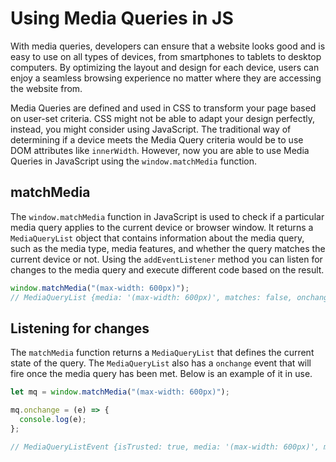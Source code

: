# Using Media Queries in JS

With media queries, developers can ensure that a website looks good and is easy to use on all types of devices, from smartphones to tablets to desktop computers. By optimizing the layout and design for each device, users can enjoy a seamless browsing experience no matter where they are accessing the website from.

Media Queries are defined and used in CSS to transform your page based on user-set criteria. CSS might not be able to adapt your design perfectly, instead, you might consider using JavaScript. The traditional way of determining if a device meets the Media Query criteria would be to use DOM attributes like `innerWidth`. However, now you are able to use Media Queries in JavaScript using the `window.matchMedia` function.

## matchMedia

The `window.matchMedia` function in JavaScript is used to check if a particular media query applies to the current device or browser window. It returns a `MediaQueryList` object that contains information about the media query, such as the media type, media features, and whether the query matches the current device or not. Using the `addEventListener` method you can listen for changes to the media query and execute different code based on the result.

```javascript
window.matchMedia("(max-width: 600px)");
// MediaQueryList {media: '(max-width: 600px)', matches: false, onchange: null}
```

## Listening for changes

The `matchMedia` function returns a `MediaQueryList` that defines the current state of the query. The `MediaQueryList` also has a `onchange` event that will fire once the media query has been met. Below is an example of it in use.

```javascript
let mq = window.matchMedia("(max-width: 600px)");

mq.onchange = (e) => {
  console.log(e);
};

// MediaQueryListEvent {isTrusted: true, media: '(max-width: 600px)', matches: true, type: 'change', target: MediaQueryList, …}
```
